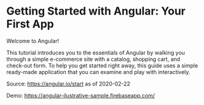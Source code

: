 # Getting Started with Angular: Your First App

Welcome to Angular!

This tutorial introduces you to the essentials of Angular by walking you through a simple e-commerce site with a catalog, shopping cart, and check-out form. To help you get started right away, this guide uses a simple ready-made application that you can examine and play with interactively.

Source: <https://angular.io/start> as of 2020-02-22

Demo: <https://angular-ilustrative-sample.firebaseapp.com/>
